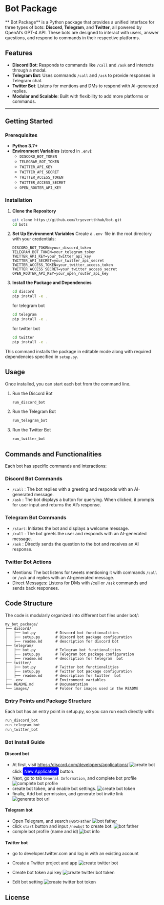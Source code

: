 #  Bot Package

** Bot Package** is a Python package that provides a unified interface for three types of bots: **Discord**, **Telegram**, and **Twitter**, all powered by OpenAI’s GPT-4 API. These bots are designed to interact with users, answer questions, and respond to commands in their respective platforms.

## Features

- **Discord Bot**: Responds to commands like `/call` and `/ask` and interacts through a modal.
- **Telegram Bot**: Uses commands `/call` and `/ask` to provide responses in Telegram chat.
- **Twitter Bot**: Listens for mentions and DMs to respond with AI-generated replies.
- **Modular and Scalable**: Built with flexibility to add more platforms or commands.

---

## Getting Started

### Prerequisites

- **Python 3.7+**
- **Environment Variables** (stored in `.env`):
  - `DISCORD_BOT_TOKEN`
  - `TELEGRAM_BOT_TOKEN`
  - `TWITTER_API_KEY`
  - `TWITTER_API_SECRET`
  - `TWITTER_ACCESS_TOKEN`
  - `TWITTER_ACCESS_SECRET`
  - `OPEN_ROUTER_API_KEY`

### Installation

1. **Clone the Repository**

   ```bash
   git clone https://github.com/tryevertthhub/bot.git
   cd bots

2. **Set Up Environment Variables**
Create a `.env `file in the root directory with your credentials:
    ```plaintext
    DISCORD_BOT_TOKEN=your_discord_token
    TELEGRAM_BOT_TOKEN=your_telegram_token
    TWITTER_API_KEY=your_twitter_api_key
    TWITTER_API_SECRET=your_twitter_api_secret
    TWITTER_ACCESS_TOKEN=your_twitter_access_token
    TWITTER_ACCESS_SECRET=your_twitter_access_secret
    OPEN_ROUTER_API_KEY=your_open_router_api_key
    ```
3. **Install the Package and Dependencies**
   ```bash
   cd discord
   pip install -e .  
   ```
   for telegram bot
   ```bash
   cd telegram
   pip install -e .  
   ```
   for twitter bot
    ```bash
   cd twitter
   pip install -e .  
   ```
This command installs the package in editable mode along with required dependencies specified in `setup.py`.

## Usage
Once installed, you can start each bot from the command line.

1. Run the Discord Bot
   ```bash
   run_discord_bot
   ```

2. Run the Telegram Bot
   ```bash
   run_telegram_bot
   ```

3. Run the Twitter Bot
   ```bash
   run_twitter_bot
   ```
## Commands and Functionalities
Each bot has specific commands and interactions:

### Discord Bot Commands
- `/call` <message>: The bot replies with a greeting and responds with an AI-generated message.
- `/ask` <question>: The bot displays a button for querying. When clicked, it prompts for user input and returns the AI’s response.
### Telegram Bot Commands
- `/start`: Initiates the bot and displays a welcome message.
- `/call` <message>: The bot greets the user and responds with an AI-generated message.
- `/ask` <question>: Directly sends the question to the bot and receives an AI response.
### Twitter Bot Actions
- Mentions: The bot listens for tweets mentioning it with commands `/call` or `/ask` and replies with an AI-generated message.
- Direct Messages: Listens for DMs with /call or `/ask` commands and sends back responses.

## Code Structure
The code is modularly organized into different bot files under bot/:


```plaintext
my_bot_package/
├── discord/
│   ├── bot.py         # Discord bot functionalities
│   ├── setup.py       # Discord bot package configuration
│   ├── readme.md      # description for discord bot
├── telegram/
│   ├── bot.py         # Telegram bot functionalities
│   ├── setup.py       # Telegram bot package configuration
│   ├── readme.md      # description for telegram  bot
├── twitter/
│   ├── bot.py         # Twitter bot functionalities
│   ├── setup.py       # Twitter bot package configuration
│   ├── readme.md      # description for twitter  bot
├── .env               # Environment variables
├── README.md          # Documentation
└── images/            # Folder for images used in the README

```
### Entry Points and Package Structure
Each bot has an entry point in setup.py, so you can run each directly with:
 ```bash
 run_discord_bot
 run_telegram_bot
 run_twitter_bot
 ```
### Bot Install Guide

#### Discord bot
- At first, visit https://discord.com/developers/applications/
![create bot](images/create_bot.png)
click  <a  style="background-color: #0000FF; color: white; padding: 5px 5px; text-align: center; text-decoration: none; display: inline-block; border-radius: 5px;">New Application</a> button.
- Next, go to tab `General Information`, and complete bot profile
![complete bot profile](images/general_info.png)
- create bot token, and enable bot settings.
![ create bot token ](images/bot.png)
- finally, Add bot permission, and generate bot invite link
![generate  bot url](images/generate.png)

#### Telegram bot
- Open Telegram, and search `@BotFather`
![bot father](images/botfather.png)
- click `start` button and input `/newbot` to create bot.
![bot father](images/create_bottg.png)
- comple bot profile (name and id)
![bot info](images/bot_info.png)

#### Twitter bot
- go to developer.twitter.com and log in with an existing account

- Create a Twitter project and app
![create twitter bot](images/create_twitterbot.png)
- Create bot token api key
![create twitter bot token](images/twitter_bottoken.png)
- Edit bot setting
![create twitter bot token](images/twitter_botsetting.png)

## License